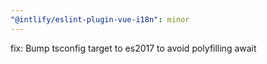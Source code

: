 ```yaml
---
"@intlify/eslint-plugin-vue-i18n": minor
---
```


fix: Bump tsconfig target to es2017 to avoid polyfilling await
